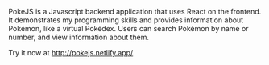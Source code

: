 PokeJS is a Javascript backend application that uses React on the frontend. It demonstrates my programming skills and provides information about Pokémon, like a virtual Pokédex. Users can search Pokémon by name or number, and view information about them.

Try it now at http://pokejs.netlify.app/
